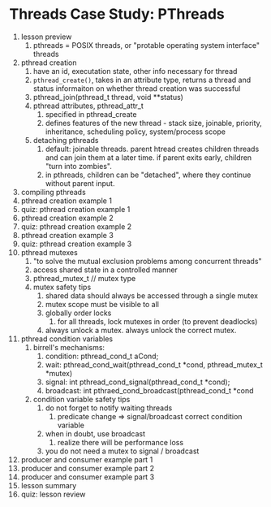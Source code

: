 # Threads Case Study: PThreads

1. lesson preview
    1. pthreads = POSIX threads, or "protable operating system interface" threads
2. pthread creation
    1. have an id, executation state, other info necessary for thread
    2. `pthread_create()`, takes in an attribute type, returns a thread and status informaiton on whether thread creation was successful
    3. pthread_join(pthread_t thread, void \*\*status)
    4. pthread attributes, pthread_attr_t
        1. specified in pthread_create
        2. defines features of the new thread - stack size, joinable, priority, inheritance, scheduling policy, system/process scope
    5. detaching pthreads
        1. default: joinable threads. parent htread creates children threads and can join them at a later time. if parent exits early, children "turn into zombies".
        2. in pthreads, children can be "detached", where they continue without parent input.
3. compiling pthreads
4. pthread creation example 1
5. quiz: pthread creation example 1
6. pthread creation example 2
7. quiz: pthread creation example 2
8. pthread creation example 3
9. quiz: pthread creation example 3
10. pthread mutexes
    1. "to solve the mutual exclusion problems among concurrent threads"
    2. access shared state in a controlled manner
    3. pthread_mutex_t // mutex type
    4. mutex safety tips
        1. shared data should always be accessed through a single mutex
        2. mutex scope must be visible to all
        3. globally order locks
            1. for all threads, lock mutexes in order (to prevent deadlocks)
        4. always unlock a mutex. always unlock the correct mutex.
11. pthread condition variables
    1. birrell's mechanisms:
        1. condition: pthread_cond_t aCond;
        2. wait: pthread_cond_wait(pthread_cond_t *cond, pthread_mutex_t *mutex)
        3. signal: int pthread_cond_signal(pthread_cond_t \*cond);
        4. broadcast: int pthraed_cond_broadcast(pthread_cond_t \*cond
    1. condition variable safety tips
        1. do not forget to notify waiting threads
            1. predicate change => signal/broadcast correct condition variable
        2. when in doubt, use broadcast
            1. realize there will be performance loss
        3. you do not need a mutex to signal / broadcast
12. producer and consumer example part 1
13. producer and consumer example part 2
14. producer and consumer example part 3
15. lesson summary
16. quiz: lesson review
